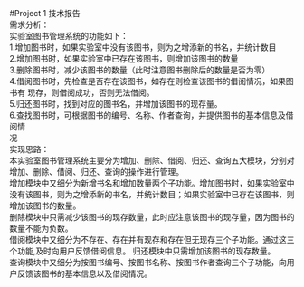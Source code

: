  
#Project 1 技术报告  
需求分析：  
实验室图书管理系统的功能如下：  
1.增加图书时，如果实验室中没有该图书，则为之增添新的书名，并统计数目  
2.增加图书时，如果实验室中已存在该图书，则增加该图书的数量  
3.删除图书时，减少该图书的数量（此时注意图书删除后的数量是否为零）  
4.借阅图书时，先检查是否存在该图书，如存在则检查该图书的借阅情况，如果图书有
现存，则借阅成功，否则无法借阅。  
5.归还图书时，找到对应的图书名，并增加该图书的现存量。  
6.查找图书时，可根据图书的编号、名称、作者查询，并提供图书的基本信息及借阅情   
况  
实现思路：  
本实验室图书管理系统主要分为增加、删除、借阅、归还、查询五大模块，分别对增加、删除、借阅、归还、查询的操作进行管理。  
增加模块中又细分为新增书名和增加数量两个子功能。增加图书时，如果实验室中没有该图书，则为之增添新的书名，并统计数目；如果实验室中已存在该图书，则增加该图书的数量。  
删除模块中只需减少该图书的现存数量，此时应注意该图书的现存量，因为图书的数量不能为负数。  
借阅模块中又细分为不存在、存在并有现存和存在但无现存三个子功能。通过这三个功能,及时向用户反馈借阅信息。
归还模块中只需增加该图书的现存数量。  
查询模块中又细分为按图书编号、按图书名称、按图书作者查询三个子功能，向用户反馈该图书的基本信息以及借阅情况。   
